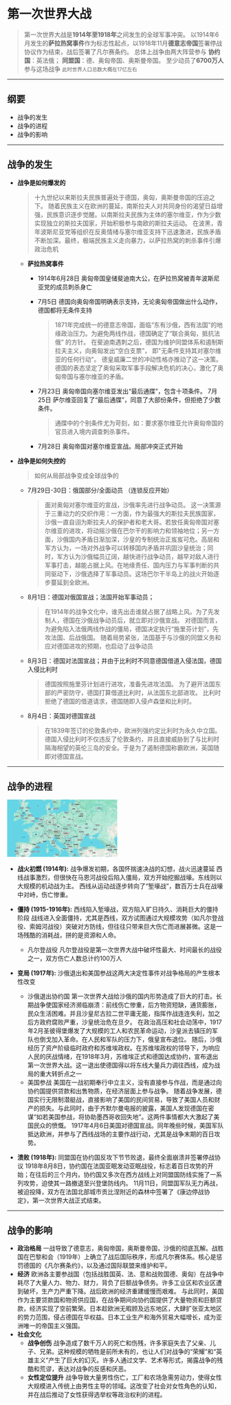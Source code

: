 # 第一次世界大战

> 第一次世界大战是**1914年至1918年**之间发生的全球军事冲突。
> 以1914年6月发生的**萨拉热窝事件**作为标志性起点，以1918年11月**德意志帝国**签署停战协议作为结束，战后签署了凡尔赛条约。
> 总体上战争由两大阵营参与 **协约国**：英法俄； **同盟国**：德、奥匈帝国、奥斯曼帝国。
> 至少动员了**6700万人**参与这场战争  <small>此时世界人口总数大概在17亿左右</small>



---

## 纲要

* 战争的发生
* 战争的进程
* 战争的影响



---

## 战争的发生

* **战争是如何爆发的**

  > 十九世纪以来斯拉夫民族普遍处于德国，奥匈，奥斯曼帝国的压迫之下。
  > 随着民族主义在欧洲的蔓延，南斯拉夫人对共同身份的渴望日益增强，民族意识逐步觉醒。以南斯拉夫民族为主体的塞尔维亚，作为少数实现独立的斯拉夫国家，开始积极参与南欧的斯拉夫运动。
  > 在波黑，青年波斯尼亚党等组织在反奥情绪与塞尔维亚支持下迅速激进，民族矛盾不断加深。最终，极端民族主义走向暴力，以萨拉热窝的刺杀事件引爆政治危机

  * **萨拉热窝事件**
    
    * 1914年6月28日 奥匈帝国皇储斐迪南大公，在萨拉热窝被青年波斯尼亚党的成员刺杀身亡
    
    * 7月5日 德国向奥匈帝国明确表示支持，无论奥匈帝国做出什么动作，德国都将无条件支持
    
      > 1871年完成统一的德意志帝国，面临“东有沙俄，西有法国”的地缘政治压力。为避免两线作战，德国确定了“联合奥匈，抵抗法俄” 的方针。
      > 在斐迪南遇刺之后，德国为维护同盟体系和遏制斯拉夫主义，向奥匈发出“空白支票”，
      > 即"无条件支持其对塞尔维亚的任何行动"。 德皇威廉二世的冲动性格亦推动了这一决策。
      > 德国的表态坚定了奥匈采取军事手段解决危机的决心，激化了奥匈帝国与塞尔维亚的矛盾。
    
    * 7月23日 奥匈帝国向塞尔维亚发出“最后通牒”，包含十项条件。
      7月25日 萨尔维亚回复了“最后通牒”，同意了大部份条件，但拒绝了少数条件。
    
      > 通牒中的个别条件尤为苛刻，如：要求塞尔维亚允许奥匈帝国的官员进入境内调查刺杀事件。
    
    * 7月28日 奥匈帝国对塞尔维亚宣战。局部冲突正式开始

* **战争是如何失控的**

  > 如何从局部战争变成全球战争的
  
  * 7月29日-30日：俄国部分/全面动员 （连锁反应开始）
  
    > 面对奥匈对塞尔维亚的宣战，沙俄率先进行战争动员。
    > 这一决策源于三重动力的交织作用：一方面，作为最强大的斯拉夫民族国家，沙俄一直自诩为斯拉夫人的保护者和老大哥。若放任奥匈帝国对塞尔维亚的进攻，将动摇沙俄在巴尔干的影响力和领袖地位；另一方面，沙俄国内矛盾日渐加深，沙皇的专制统治正岌岌可危。高层和军方认为，一场对外战争可以转移国内矛盾并巩固沙皇统治；同时，军方认为沙俄幅员辽阔，越快进行战争动员，越早对敌人进行军事打击，越能占据上风。在地缘责任、国内压力与军事判断的共同驱动下，沙俄选择了军事动员。这场巴尔干半岛上的战火开始逐步蔓延到全欧洲。
  
  * 8月1日：德国对俄国宣战；法国开始军事动员；
  
    > 在1914年的战争文化中，谁先出击谁就占据了战略上风。为了先发制人，德国在沙俄战争动员后，就立即对沙俄宣战。
    > 对德国而言，为避免陷入法俄两线作战的僵局，德国决定执行“施里芬计划”，先攻法国、后战俄国。
    > 随着局势紧张，法国基于与沙俄的同盟义务和应对德国进攻的预期，也启动了战争动员
  
  * 8月3日：德国对法国宣战；并由于比利时不同意德国借道入侵法国，德国入侵比利时
  
    > 德国按照施里芬计划进行进攻，准备先进攻法国。
    > 为了避开法国东部的严密防守，德国打算借道比利时，从法国东北部进攻。
    > 比利时拒绝了德国的借道请求，德国随即入侵卢森堡和比利时。
  
  * 8月4日：英国对德国宣战
  
    > 在1839年签订的伦敦条约中，欧洲列强约定比利时为永久中立国。德国入侵比利时不仅违反了伦敦条约，并且直接威胁到了与比利时隔海相望的英伦三岛的安全。于是为了遏制德国称霸欧洲，英国随即对德国宣战。



---

## 战争的进程

<img src="./一战.assets/image-20250521205145486.png" alt="image-20250521205145486" style="zoom:25%;" />

* **战火初燃 (1914年):** 战争爆发初期，各国怀揣速决战的幻想，战火迅速蔓延
  西线战事激烈，但很快在马恩河战役后陷入僵局，双方开始挖掘战壕。东线则以大规模的机动战为主。
  西线从运动战逐步转向了“堑壕战”，数百万士兵在战壕中对峙，伤亡惨重。

* **僵持 (1915-1916年):**  西线陷入堑壕战，双方陷入旷日持久、消耗巨大的僵持阶段
  战线进入全面僵持，尤其是西线，双方试图通过大规模攻势（如凡尔登战役、索姆河战役）突破对方防线，但往往只带来巨大伤亡而进展甚微。这是一场残酷的消耗战，拼的是资源和人命。
  * 凡尔登战役
    凡尔登战役是第一次世界大战中破坏性最大、时间最长的战役之一，双方伤亡人数总计约100万人

* **变局 (1917年):**   沙俄退出和美国参战这两大决定性事件对战争格局的产生根本性改变
  * 沙俄退出协约国
    第一次世界大战给沙俄的国内形势造成了巨大的打击。长期战争使国家经济濒临崩溃：前线伤亡惨重，后方物资短缺，通货膨胀，民众生活困难。并且沙皇尼古拉二世平庸无能，指挥作战连连失利，加之后方政府腐败严重，沙皇统治危在旦夕。
    在政治高压和社会动荡中，1917年2月圣彼得堡爆发了大规模的工人和农民革命运动，沙皇派去镇压的军队也倒戈加入革命。在人民和军队的压力下，俄皇宣布退位。
    随后，沙俄经历了资产阶级临时政府和苏维埃政权。在苏维埃政权的领导下，为响应人民的厌战情绪，在1918年3月，苏维埃正式和德国达成协约，宣布退出第一次世界大战。这一退出使德国得以将东线大量兵力调往西线，成为战局的重大转折点之一
  * 美国参战
    美国在一战初期奉行中立主义，没有直接参与作战，而是通过向协约国提供贷款和出售物质，在经济层面上参与战争。
    随着战争发展，德国实行无限制潜艇战，直接影响了美国的民间贸易，导致了美国人员和财产的损失。与此同时，由于齐默尔曼电报的披露，美国人发现德国在密谋“如若美国参战，将协助墨西哥收回失地”。这两件事情都大大激起了美国民众的愤慨。
    1917年4月6日美国对德国宣战。同年晚些时候，美国军队抵达欧洲，并参与了西线战场的主要作战行动，尤其是战争末期的百日攻势。

* **溃败 (1918年):**  同盟国在协约国反攻下节节败退，最终全面崩溃并签署停战协议
  1918年8月8日，协约国在法国亚眠发动亚眠战役，标志着百日攻势的开始；在往后的三个月内，协约国又多次在西方战线上对同盟国防线实施了一系列攻势，迫使其一路撤退至兴登堡防线内。
  11月11日，同盟国军队无力再战，被迫投降，双方在法国北部城市贡比涅附近的森林中签署了《康边停战协定》，第一次世界大战正式结束。

---

## 战争的影响

* **政治格局**
  一战导致了德意志，奥匈帝国，奥斯曼帝国，沙俄的彻底瓦解。战胜国在巴黎和会（1919年）上确立了战后国际秩序，形成凡尔赛体系。核心是惩罚德国的《凡尔赛条约》，以及通过国际联盟来维护和平。
* **经济**
  欧洲各主要参战国（包括战胜国英、法、意和战败国德、奥匈）在战争中耗尽了大量人力、物力、财力，背负了巨额战争债务。许多工业区和农业区遭到破坏，生产力严重下降。战后欧洲的经济重建缓慢而艰难。
  与此同时，美国作为主要贷款国和物资供应国，在战争期间向协约国提供了大量物资和巨额贷款，经济实现了空前繁荣。日本趁欧洲无暇顾及远东地区，大肆扩张亚太地区的势力范围，侵占德国在华权益。日本工业生产和海外贸易大幅增长，成为亚洲唯一的帝国主义强国。
* **社会文化**
  * **战争创伤**
    战争造成了数千万人的死亡和伤残，许多家庭失去了父亲、儿子、兄弟。这种规模的牺牲是前所未有的，也让人们对战争的“荣耀”和“英雄主义”产生了巨大的幻灭。许多人通过文学、艺术等形式，揭露战争的残酷和荒谬，表达对战争的反感和厌恶。
  * **女性定位提升**
    战争导致大量男性伤亡，工厂和农场急需劳动力，使得女性大规模进入传统上由男性主导的领域。这改变了社会对女性角色的认知，并在战后推动了女性获得选举权等政治权利的进程。



